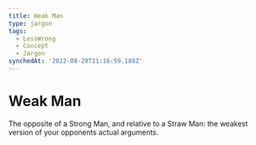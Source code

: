 ```yaml
---
title: Weak Man
type: jargon
tags:
  - LessWrong
  - Concept
  - Jargon
synchedAt: '2022-08-29T11:16:59.188Z'
---
```

# Weak Man

 The opposite of a Strong Man, and relative to a Straw Man: the weakest version of your opponents actual arguments.